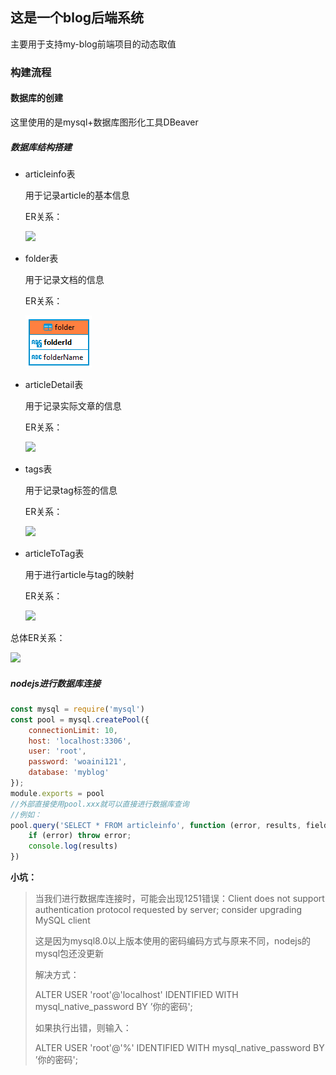 ## 这是一个blog后端系统

主要用于支持my-blog前端项目的动态取值

### 构建流程

#### 数据库的创建

这里使用的是mysql+数据库图形化工具DBeaver

##### 数据库结构搭建

- articleinfo表

  用于记录article的基本信息

  ER关系：

  <img src=".\images\QQ截图20230926174459.png" style="margin:0" />

- folder表

  用于记录文档的信息

  ER关系：

  <img src=".\images\QQ截图20230925172936.png" style="margin:0" />

- articleDetail表

  用于记录实际文章的信息

  ER关系：

  <img src=".\images\QQ截图20230926175257.png" style="margin:0" />

- tags表

  用于记录tag标签的信息

  ER关系：

  <img src=".\images\QQ截图20230926174523.png" style="margin:0" />

- articleToTag表

  用于进行article与tag的映射

  ER关系：

  <img src=".\images\QQ截图20230926175353.png" style="margin:0" />

总体ER关系：

<img src=".\images\QQ截图20230926174737.png" style="margin:0" />

##### nodejs进行数据库连接

~~~javascript
const mysql = require('mysql')
const pool = mysql.createPool({
    connectionLimit: 10,
    host: 'localhost:3306',
    user: 'root',
    password: 'woaini121',
    database: 'myblog'
});
module.exports = pool
//外部直接使用pool.xxx就可以直接进行数据库查询
//例如：
pool.query('SELECT * FROM articleinfo', function (error, results, fields) {
    if (error) throw error;
    console.log(results)
})
~~~

**小坑：**

> 当我们进行数据库连接时，可能会出现1251错误：Client does not support authentication protocol requested by server; consider upgrading MySQL client
>
> 这是因为mysql8.0以上版本使用的密码编码方式与原来不同，nodejs的mysql包还没更新
>
> 解决方式：
>
> ALTER USER 'root'@'localhost' IDENTIFIED WITH mysql_native_password BY ’你的密码';
>
> 如果执行出错，则输入：
>
> ALTER USER 'root'@'%' IDENTIFIED WITH mysql_native_password BY ’你的密码';

